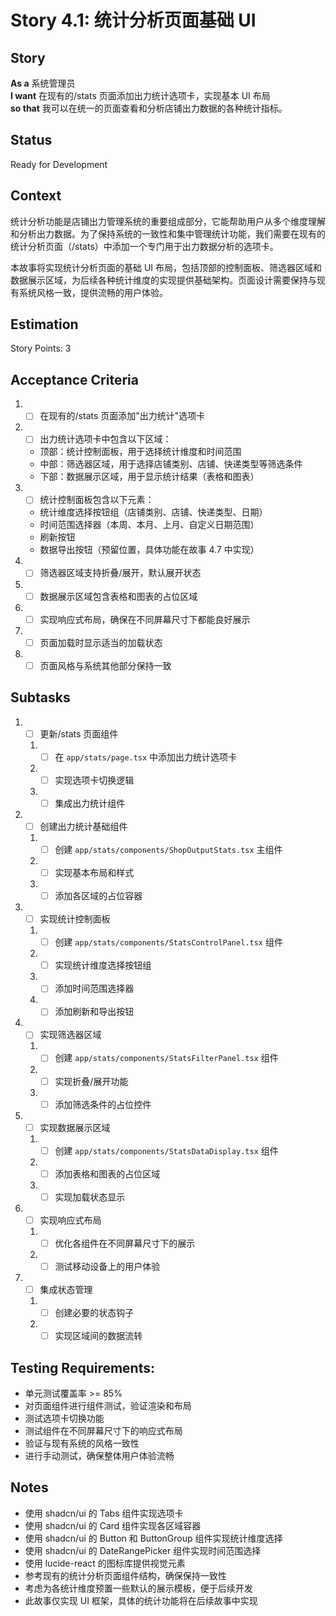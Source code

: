 # Story 4.1: 统计分析页面基础 UI

## Story

**As a** 系统管理员  
**I want** 在现有的/stats 页面添加出力统计选项卡，实现基本 UI 布局  
**so that** 我可以在统一的页面查看和分析店铺出力数据的各种统计指标。

## Status

Ready for Development

## Context

统计分析功能是店铺出力管理系统的重要组成部分，它能帮助用户从多个维度理解和分析出力数据。为了保持系统的一致性和集中管理统计功能，我们需要在现有的统计分析页面（/stats）中添加一个专门用于出力数据分析的选项卡。

本故事将实现统计分析页面的基础 UI 布局，包括顶部的控制面板、筛选器区域和数据展示区域，为后续各种统计维度的实现提供基础架构。页面设计需要保持与现有系统风格一致，提供流畅的用户体验。

## Estimation

Story Points: 3

## Acceptance Criteria

1. - [ ] 在现有的/stats 页面添加"出力统计"选项卡
2. - [ ] 出力统计选项卡中包含以下区域：
   - 顶部：统计控制面板，用于选择统计维度和时间范围
   - 中部：筛选器区域，用于选择店铺类别、店铺、快递类型等筛选条件
   - 下部：数据展示区域，用于显示统计结果（表格和图表）
3. - [ ] 统计控制面板包含以下元素：
   - 统计维度选择按钮组（店铺类别、店铺、快递类型、日期）
   - 时间范围选择器（本周、本月、上月、自定义日期范围）
   - 刷新按钮
   - 数据导出按钮（预留位置，具体功能在故事 4.7 中实现）
4. - [ ] 筛选器区域支持折叠/展开，默认展开状态
5. - [ ] 数据展示区域包含表格和图表的占位区域
6. - [ ] 实现响应式布局，确保在不同屏幕尺寸下都能良好展示
7. - [ ] 页面加载时显示适当的加载状态
8. - [ ] 页面风格与系统其他部分保持一致

## Subtasks

1. - [ ] 更新/stats 页面组件
   1. - [ ] 在 `app/stats/page.tsx` 中添加出力统计选项卡
   2. - [ ] 实现选项卡切换逻辑
   3. - [ ] 集成出力统计组件
2. - [ ] 创建出力统计基础组件
   1. - [ ] 创建 `app/stats/components/ShopOutputStats.tsx` 主组件
   2. - [ ] 实现基本布局和样式
   3. - [ ] 添加各区域的占位容器
3. - [ ] 实现统计控制面板
   1. - [ ] 创建 `app/stats/components/StatsControlPanel.tsx` 组件
   2. - [ ] 实现统计维度选择按钮组
   3. - [ ] 添加时间范围选择器
   4. - [ ] 添加刷新和导出按钮
4. - [ ] 实现筛选器区域
   1. - [ ] 创建 `app/stats/components/StatsFilterPanel.tsx` 组件
   2. - [ ] 实现折叠/展开功能
   3. - [ ] 添加筛选条件的占位控件
5. - [ ] 实现数据展示区域
   1. - [ ] 创建 `app/stats/components/StatsDataDisplay.tsx` 组件
   2. - [ ] 添加表格和图表的占位区域
   3. - [ ] 实现加载状态显示
6. - [ ] 实现响应式布局
   1. - [ ] 优化各组件在不同屏幕尺寸下的展示
   2. - [ ] 测试移动设备上的用户体验
7. - [ ] 集成状态管理
   1. - [ ] 创建必要的状态钩子
   2. - [ ] 实现区域间的数据流转

## Testing Requirements:

- 单元测试覆盖率 >= 85%
- 对页面组件进行组件测试，验证渲染和布局
- 测试选项卡切换功能
- 测试组件在不同屏幕尺寸下的响应式布局
- 验证与现有系统的风格一致性
- 进行手动测试，确保整体用户体验流畅

## Notes

- 使用 shadcn/ui 的 Tabs 组件实现选项卡
- 使用 shadcn/ui 的 Card 组件实现各区域容器
- 使用 shadcn/ui 的 Button 和 ButtonGroup 组件实现统计维度选择
- 使用 shadcn/ui 的 DateRangePicker 组件实现时间范围选择
- 使用 lucide-react 的图标库提供视觉元素
- 参考现有的统计分析页面组件结构，确保保持一致性
- 考虑为各统计维度预置一些默认的展示模板，便于后续开发
- 此故事仅实现 UI 框架，具体的统计功能将在后续故事中实现
